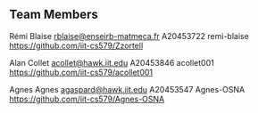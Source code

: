 ## Team Members

Rémi	Blaise	rblaise@enseirb-matmeca.fr	A20453722	remi-blaise	https://github.com/iit-cs579/Zzortell

Alan	Collet	acollet@hawk.iit.edu	A20453846	acollet001	https://github.com/iit-cs579/acollet001

Agnes	Agnes	agaspard@hawk.iit.edu	A20453547	Agnes-OSNA	https://github.com/iit-cs579/Agnes-OSNA
